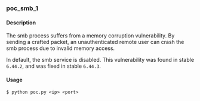 ### poc_smb_1

#### Description

The smb process suffers from a memory corruption vulnerability. By sending a crafted packet, an unauthenticated remote user can crash the smb process due to invalid memory access.

In default, the smb service is disabled. This vulnerability was found in stable `6.44.2`, and was fixed in stable `6.44.3`.

#### Usage

```shell
$ python poc.py <ip> <port>
```